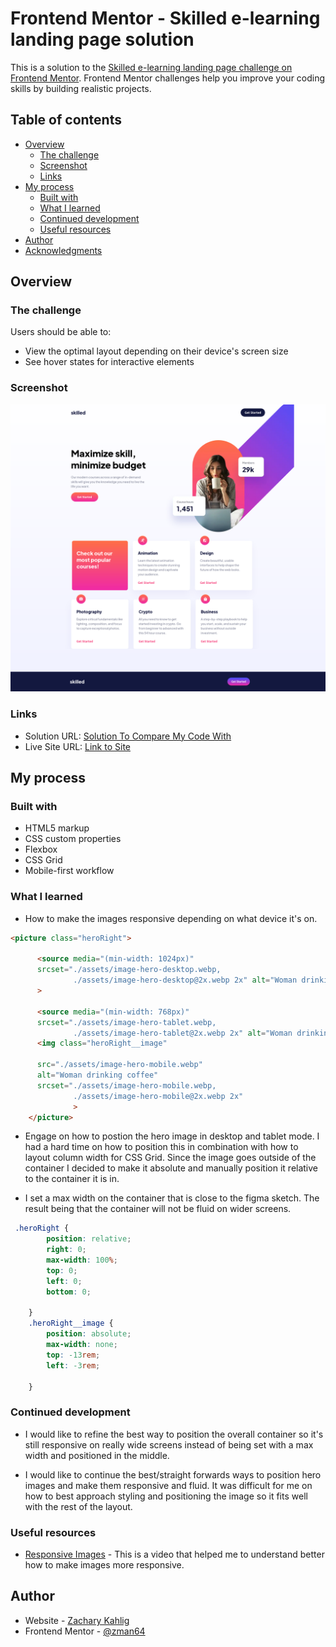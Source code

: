 # Frontend Mentor - Skilled e-learning landing page solution

This is a solution to the [Skilled e-learning landing page challenge on Frontend Mentor](https://www.frontendmentor.io/challenges/skilled-elearning-landing-page-S1ObDrZ8q). Frontend Mentor challenges help you improve your coding skills by building realistic projects.

## Table of contents

- [Overview](#overview)
  - [The challenge](#the-challenge)
  - [Screenshot](#screenshot)
  - [Links](#links)
- [My process](#my-process)
  - [Built with](#built-with)
  - [What I learned](#what-i-learned)
  - [Continued development](#continued-development)
  - [Useful resources](#useful-resources)
- [Author](#author)
- [Acknowledgments](#acknowledgments)

## Overview

### The challenge

Users should be able to:

- View the optimal layout depending on their device's screen size
- See hover states for interactive elements

### Screenshot

![Skilled-E-Learning](./SkilledeLearningScreenshot.png)

### Links

- Solution URL: [Solution To Compare My Code With](https://www.frontendmentor.io/solutions/skilled-elearning-css-grid-L4_Q3XaGJG)
- Live Site URL: [Link to Site](https://zman64.github.io/skilled-e-learning/)

## My process

### Built with

- HTML5 markup
- CSS custom properties
- Flexbox
- CSS Grid
- Mobile-first workflow

### What I learned

- How to make the images responsive depending on what device it's on.

```html
<picture class="heroRight">

      <source media="(min-width: 1024px)" 
      srcset="./assets/image-hero-desktop.webp,
              ./assets/image-hero-desktop@2x.webp 2x" alt="Woman drinking coffee"
      >

      <source media="(min-width: 768px)" 
      srcset="./assets/image-hero-tablet.webp,
              ./assets/image-hero-tablet@2x.webp 2x" alt="Woman drinking coffee">
      <img class="heroRight__image" 

      src="./assets/image-hero-mobile.webp" 
      alt="Woman drinking coffee" 
      srcset="./assets/image-hero-mobile.webp,
              ./assets/image-hero-mobile@2x.webp 2x"
              >
    </picture>
```

- Engage on how to postion the hero image in desktop and tablet mode. I had a hard time
on how to position this in combination with how to layout column width for CSS Grid. Since the image
goes outside of the container I decided to make it absolute and manually position it relative to the container
it is in.

- I set a max width on the container that is close to the figma sketch. The result being that the container will not be fluid
on wider screens.

```css
 .heroRight {
        position: relative;
        right: 0;
        max-width: 100%;
        top: 0;
        left: 0;
        bottom: 0;
        
    }
    .heroRight__image {
        position: absolute;
        max-width: none;
        top: -13rem;
        left: -3rem;

    }
```

### Continued development

- I would like to refine the best way to position the overall container so it's still responsive on really wide screens instead
of being set with a max width and positioned in the middle.

- I would like to continue the best/straight forwards ways to position hero images and make them responsive and fluid. It was difficult for me on how to best approach styling and positioning the image so it fits well with the rest of the layout.

### Useful resources

- [Responsive Images](https://www.youtube.com/watch?v=Q5m8cCGdiBo) - This is a video that helped me to understand better how to make images more responsive.

## Author

- Website - [Zachary Kahlig](www.linkedin.com/in/zachary-kahlig-0a595912a)
- Frontend Mentor - [@zman64](https://www.frontendmentor.io/profile/zman64)
